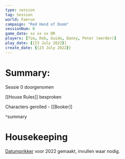 ```yaml
---
type: session
tag: Session
world: Faerun
campaign: "Red Hand of Doom"
sessionNum: 0
game_date: xx xx xx DR
players: [Tim, Rob, Guido, Danny, Peter (eerder)]
play_date: {{23 July 2022}}
create_date: {{23 July 2022}}
---
```


# Summary:

Sessie 0 doorgenomen

[[House Rules]] besproken

Characters gerolled - [[Booker]]

^summary

# Housekeeping

[Datumprikker](https://docs.google.com/spreadsheets/d/1iari1QhSHvxwAC0S_Iwmu689zn3FXjc7VoLOTSN8g_8/edit?usp=sharing) voor 2022 gemaakt, invullen waar nodig.
